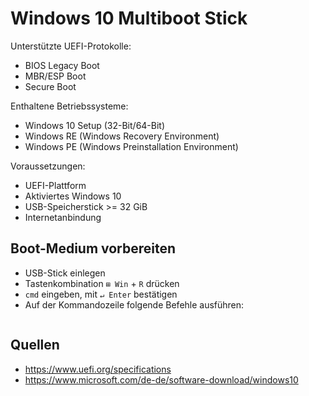 # Windows 10 Multiboot Stick

Unterstützte UEFI-Protokolle:

- BIOS Legacy Boot
- MBR/ESP Boot
- Secure Boot

Enthaltene Betriebssysteme:

- Windows 10 Setup (32-Bit/64-Bit)
- Windows RE (Windows Recovery Environment)
- Windows PE (Windows Preinstallation Environment)

Voraussetzungen:

- UEFI-Plattform
- Aktiviertes Windows 10
- USB-Speicherstick >= 32 GiB
- Internetanbindung

## Boot-Medium vorbereiten

- USB-Stick einlegen
- Tastenkombination `⊞ Win` + `R` drücken
- `cmd` eingeben, mit `↵ Enter` bestätigen
- Auf der Kommandozeile folgende Befehle ausführen:

```

```


## Quellen

- <https://www.uefi.org/specifications>
- <https://www.microsoft.com/de-de/software-download/windows10>
